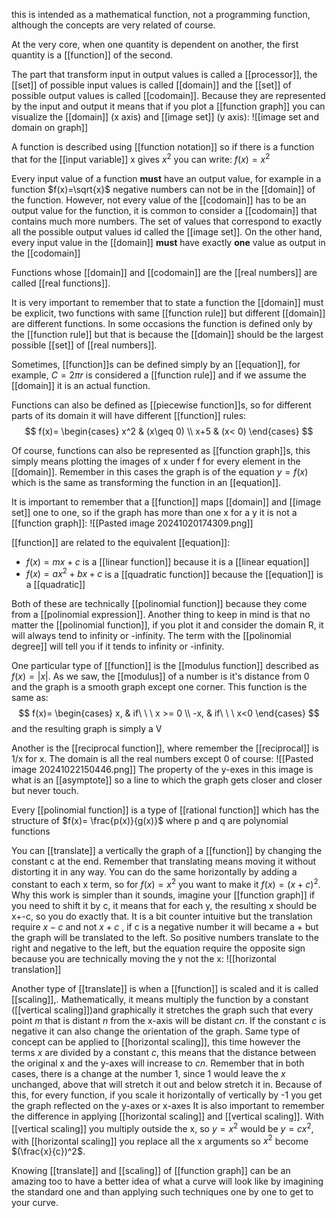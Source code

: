 this is intended as a mathematical function, not a programming function, although the concepts are very related of course.

At the very core, when one quantity is dependent on another, the first quantity is a [[function]] of the second.

The part that transform input in output values is called a [[processor]], the [[set]] of possible input values is called [[domain]] and the [[set]] of possible output values is called [[codomain]].
Because they are represented by the input and output it means that if you plot a [[function graph]] you can visualize the [[domain]] (x axis) and [[image set]] (y axis):
![[image set and domain on graph]]

A function is described using [[function notation]] so if there is a function that for the [[input variable]] x gives $x^2$ you can write:
$f(x)=x^2$

Every input value of a function **must** have an output value, for example in a function $f(x)=\sqrt{x}$ negative numbers can not be in the [[domain]] of the function. However, not every value of the [[codomain]] has to be an output value for the function, it is common to consider a [[codomain]] that contains much more numbers.
The set of values that correspond to exactly all the possible output values id called the [[image set]].
On the other hand, every input value in the [[domain]] **must** have exactly **one** value as output in the [[codomain]]

Functions whose [[domain]] and [[codomain]] are the [[real numbers]] are called [[real functions]].

It is very important to remember that to state a function the [[domain]] must be explicit, two functions with same [[function rule]] but different [[domain]] are different functions. In some occasions the function is defined only by the [[function rule]] but that is because the [[domain]] should be the largest possible [[set]] of [[real numbers]].

Sometimes, [[function]]s can be defined simply by an [[equation]], for example, $C=2\pi r$ is considered a [[function rule]] and if we assume the [[domain]] it is an actual function.

Functions can also be defined as [[piecewise function]]s, so for different parts of its domain it will have different [[function]] rules:
$$
 f(x)=
 \begin{cases} 
      x^2 & (x\geq 0) \\
      x+5 & (x< 0)
\end{cases}
$$


Of course, functions can also be represented as [[function graph]]s, this simply means plotting the images of x under f for every element in the [[domain]]. Remember in this cases the graph is of the equation $y=f(x)$ which is the same as transforming the function in an [[equation]].

It is important to remember that a [[function]] maps [[domain]] and [[image set]] one to one, so if the graph has more than one x for a y it is not a [[function graph]]:
![[Pasted image 20241020174309.png]]

[[function]] are related to the equivalent [[equation]]:
- $f(x)=mx+c$ is a [[linear function]] because it is a [[linear equation]]
- $f(x)=ax^2+bx+c$ is a [[quadratic function]] because the [[equation]] is a [[quadratic]]

Both of these are technically [[polinomial function]] because they come from a [[polinomial expression]]. 
Another thing to keep in mind is that no matter the [[polinomial function]], if you plot it and consider the domain R, it will always tend to infinity or -infinity. The term with the [[polinomial degree]] will tell you if it tends to infinity or -infinity.

One particular type of [[function]] is the [[modulus function]] described as $f(x)=|x|$. As we saw, the [[modulus]] of a number is it's distance from 0 and the graph is a smooth graph except one corner.
This function is the same as:
$$
f(x)=
\begin{cases}
	x, & if\ \ \ x >= 0 \\
	-x, & if\ \ \ x<0
\end{cases}
$$
and the resulting graph is simply a V

Another is the [[reciprocal function]], where remember the [[reciprocal]] is 1/x for x. The domain is all the real numbers except 0 of course:
![[Pasted image 20241022150446.png]]
The property of the y-exes in this image is what is an [[asymptote]] so a line to which the graph gets closer and closer but never touch.

Every [[polinomial function]] is a type of [[rational function]] which has the structure of $f(x)= \frac{p(x)}{g(x)}$ where p and q are polynomial functions

You can [[translate]] a vertically the graph of a [[function]] by changing the constant c at the end. Remember that translating means moving it without distorting it in any way.
You can do the same horizontally by adding a constant to each x term, so for $f(x)=x^2$ you want to make it $f(x)= (x+c)^2$.
Why this work is simpler than it sounds, imagine your [[function graph]] if you need to shift it by c, it means that for each y, the resulting x should be x+-c, so you do exactly that. It is a bit counter intuitive but the translation require $x-c$ and not $x+c$ , if c is a negative number it will became a + but the graph will be translated to the left. So positive numbers translate to the right and negative to the left, but the equation require the opposite sign because you are technically moving the y not the x:
![[horizontal translation]]

Another type of [[translate]] is when a [[function]] is scaled and it is called [[scaling]],.
Mathematically, it means multiply the function by a constant ([[vertical scaling]])and graphically it stretches the graph such that every point $m$ that is distant $n$ from the x-axis will be distant $cn$.
If the constant $c$ is negative it can also change the orientation of the graph.
Same type of concept can be applied to [[horizontal scaling]], this time however the terms $x$ are divided by a constant $c$, this means that the distance between the original x and the y-axes will increase to $cn$.
Remember that in both cases, there is a change at the number 1, since 1 would leave the $x$ unchanged, above that will stretch it out and below stretch it in. Because of this, for every function, if you scale it horizontally of vertically by -1 you get the graph reflected on the y-axes or x-axes
It is also important to remember the difference in applying [[horizontal scaling]] and [[vertical scaling]]. With [[vertical scaling]] you multiply outside the x, so $y = x^2$ would be $y = cx^2$, with [[horizontal scaling]] you replace all the x arguments so $x^2$ become $(\frac{x}{c})^2$.

Knowing [[translate]] and [[scaling]] of [[function graph]] can be an amazing too to have a better idea of what a curve will look like by imagining the standard one and than applying such techniques one by one to get to your curve.

